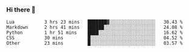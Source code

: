 ### Hi there 👋

<!--
**gustavkrist/gustavkrist** is a ✨ _special_ ✨ repository because its `README.md` (this file) appears on your GitHub profile.

Here are some ideas to get you started:

- 🔭 I’m currently working on ...
- 🌱 I’m currently learning ...
- 👯 I’m looking to collaborate on ...
- 🤔 I’m looking for help with ...
- 💬 Ask me about ...
- 📫 How to reach me: ...
- 😄 Pronouns: ...
- ⚡ Fun fact: ...
-->

<!--START_SECTION:waka-->

```text
Lua           3 hrs 23 mins   ███████▓░░░░░░░░░░░░░░░░░   30.43 %
Markdown      2 hrs 41 mins   ██████░░░░░░░░░░░░░░░░░░░   24.08 %
Python        1 hr 51 mins    ████░░░░░░░░░░░░░░░░░░░░░   16.62 %
CSS           30 mins         █░░░░░░░░░░░░░░░░░░░░░░░░   04.52 %
Other         23 mins         █░░░░░░░░░░░░░░░░░░░░░░░░   03.57 %
```

<!--END_SECTION:waka-->
